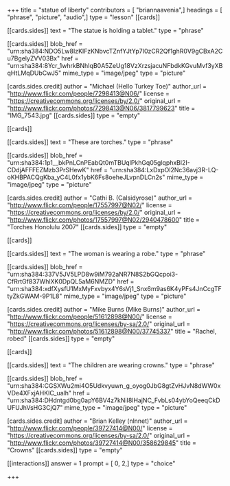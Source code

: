 +++
title = "statue of liberty"
contributors = [ "briannaavenia",]
headings = [ "phrase", "picture", "audio",]
type = "lesson"
[[cards]]

[[cards.sides]]
text = "The statue is holding a tablet."
type = "phrase"

[[cards.sides]]
blob_href = "urn:sha384:NDO5Lw8IzKIFzKNbvcTZnfYJtYp7I0zCR2Qf1ghR0V9gCBxA2Cu7BgelyZVV03Bx"
href = "urn:sha384:8Ycr_1whrkBNhIqB0A5ZeUg18VzXrzsjacuNFbdkKGvuMvf3yXBqHtLMqDUbCwJ5"
mime_type = "image/jpeg"
type = "picture"

[cards.sides.credit]
author = "Michael (Hello Turkey Toe)"
author_url = "http://www.flickr.com/people/7298413@N06/"
license = "https://creativecommons.org/licenses/by/2.0/"
original_url = "http://www.flickr.com/photos/7298413@N06/3817799623"
title = "IMG_7543.jpg"
[[cards.sides]]
type = "empty"

[[cards]]

[[cards.sides]]
text = "These are torches."
type = "phrase"

[[cards.sides]]
blob_href = "urn:sha384:1p1__bkPnLCnPEabQt0mTBUqlPkhGq05glqphxBl2I-CDdjAFFFEZMzb3PrSHewK"
href = "urn:sha384:LxDxpOl2Nc36avj3R-LQ-oKHBPACQgKba_yC4L0fx1ybK6Fs8oeheJLvpnDLCn2s"
mime_type = "image/jpeg"
type = "picture"

[cards.sides.credit]
author = "Cathi B. (Calsidyrose)"
author_url = "http://www.flickr.com/people/17557997@N02/"
license = "https://creativecommons.org/licenses/by/2.0/"
original_url = "http://www.flickr.com/photos/17557997@N02/2940478600"
title = "Torches Honolulu 2007"
[[cards.sides]]
type = "empty"

[[cards]]

[[cards.sides]]
text = "The woman is wearing a robe."
type = "phrase"

[[cards.sides]]
blob_href = "urn:sha384:337V5JV5LPD8w9iM792aNR7N8S2bGQcpoi3-CfRrtGf837WhlXK0DpQL5aM6NMZD"
href = "urn:sha384:xdfXysfU1MxMyFxvbyx4Y6sVj1_Snx6m9as6K4yPFs4JnCcgTFtyZkGWAM-9P1L8"
mime_type = "image/jpeg"
type = "picture"

[cards.sides.credit]
author = "Mike Burns (Mike Burns)"
author_url = "http://www.flickr.com/people/51612898@N00/"
license = "https://creativecommons.org/licenses/by-sa/2.0/"
original_url = "http://www.flickr.com/photos/51612898@N00/37745337"
title = "Rachel, robed"
[[cards.sides]]
type = "empty"

[[cards]]

[[cards.sides]]
text = "The children are wearing crowns."
type = "phrase"

[[cards.sides]]
blob_href = "urn:sha384:CGSXWu2mi4O5Udkvyuwn_g_oyog0JbG8gtZvHJvN8dWW0xVDe4XFxjAHKIC_ualh"
href = "urn:sha384:DHdntgd0bg0apY6BV4z7kNiI8lHajNC_FvbLs04ybYoQeeqCkDUFUJhVsHG3CjQ7"
mime_type = "image/jpeg"
type = "picture"

[cards.sides.credit]
author = "Brian Kelley (nlnnet)"
author_url = "http://www.flickr.com/people/39727414@N00/"
license = "https://creativecommons.org/licenses/by-sa/2.0/"
original_url = "http://www.flickr.com/photos/39727414@N00/358629845"
title = "Crowns"
[[cards.sides]]
type = "empty"

[[interactions]]
answer = 1
prompt = [ 0, 2,]
type = "choice"

+++
